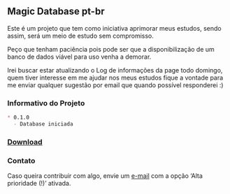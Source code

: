 ## Magic Database pt-br
Este é um projeto que tem como iniciativa aprimorar meus estudos, sendo assim, será um meio de estudo sem compromisso.

Peço que tenham paciência pois pode ser que a disponibilização de um banco de dados viável para uso venha a demorar. 

Irei buscar estar atualizando o Log de informações da page todo domingo, quem tiver interesse em me ajudar nos meus estudos fique a vontade para me enviar qualquer sugestão por email que quando possível responderei :)

### Informativo do Projeto
```markdown
* 0.1.0 
  - Database iniciada
```

### [Download]()

### Contato
Caso queira contribuir com algo, envie um [e-mail](mailto:raflucasbr@hotmail.com) com a opção ‘Alta prioridade (!)’ ativada.
